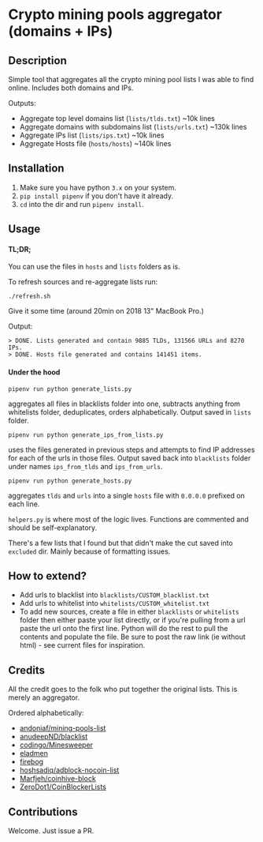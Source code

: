 # Crypto mining pools aggregator (domains + IPs)

## Description
Simple tool that aggregates all the crypto mining pool lists I was able to find online. Includes both domains and IPs.

Outputs:
- Aggregate top level domains list (`lists/tlds.txt`) ~10k lines
- Aggregate domains with subdomains list (`lists/urls.txt`) ~130k lines
- Aggregate IPs list (`lists/ips.txt`) ~10k lines
- Aggregate Hosts file (`hosts/hosts`) ~140k lines
 
## Installation

1. Make sure you have python `3.x` on your system.
2. `pip install pipenv` if you don't have it already.
3. `cd` into the dir and run `pipenv install`.
 
## Usage

#### TL;DR;

You can use the files in `hosts` and `lists` folders as is.

To refresh sources and re-aggregate lists run: 

```
./refresh.sh
```

Give it some time (around 20min on 2018 13" MacBook Pro.) 

Output:
```
> DONE. Lists generated and contain 9885 TLDs, 131566 URLs and 8270 IPs.
> DONE. Hosts file generated and contains 141451 items.
```

#### Under the hood

```
pipenv run python generate_lists.py
```
aggregates all files in blacklists folder into one, subtracts anything from whitelists folder, deduplicates, orders alphabetically. Output saved in `lists` folder. 

```
pipenv run python generate_ips_from_lists.py
```
uses the files generated in previous steps and attempts to find IP addresses for each of the urls in those files. Output saved back into `blacklists` folder under names `ips_from_tlds` and `ips_from_urls`.

```
pipenv run python generate_hosts.py
``` 
aggregates `tlds` and `urls` into a single `hosts` file with `0.0.0.0` prefixed on each line.

`helpers.py` is where most of the logic lives. Functions are commented and should be self-explanatory.

There's a few lists that I found but that didn't make the cut saved into `excluded` dir. Mainly because of formatting issues.

## How to extend?

- Add urls to blacklist into `blacklists/CUSTOM_blacklist.txt`
- Add urls to whitelist into `whitelists/CUSTOM_whitelist.txt`
- To add new sources, create a file in either `blacklists` or `whitelists` folder then either paste your list directly, or if you're pulling from a url paste the url onto the first line. Python will do the rest to pull the contents and populate the file. Be sure to post the raw link (ie without html) - see current files for inspiration.  

 
## Credits

All the credit goes to the folk who put together the original lists. This is merely an aggregator.

Ordered alphabetically:

- [andoniaf/mining-pools-list](https://github.com/andoniaf/mining-pools-list)
- [anudeepND/blacklist](https://github.com/anudeepND/blacklist)
- [codingo/Minesweeper](https://github.com/codingo/Minesweeper/)
- [eladmen](https://www.catonetworks.com/blog/the-crypto-mining-threat)
- [firebog](https://firebog.net/)
- [hoshsadiq/adblock-nocoin-list](https://github.com/hoshsadiq/adblock-nocoin-list)
- [Marfjeh/coinhive-block](https://github.com/Marfjeh/coinhive-block)
- [ZeroDot1/CoinBlockerLists](https://gitlab.com/ZeroDot1/CoinBlockerLists)

## Contributions

Welcome. Just issue a PR.